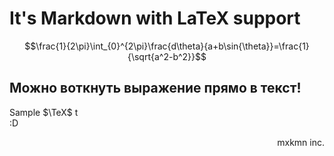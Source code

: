 # It's Markdown with LaTeX support
$$\frac{1}{2\pi}\int_{0}^{2\pi}\frac{d\theta}{a+b\sin{\theta}}=\frac{1}{\sqrt{a^2-b^2}}$$

## Можно воткнуть выражение прямо в текст!
Sample $\TeX$ t  
:D

<div align="right">mxkmn inc.</div>
